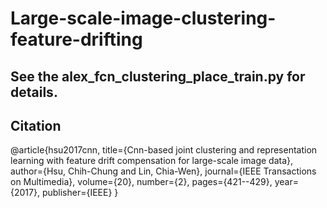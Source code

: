 # Large-scale-image-clustering-feature-drifting
## See the alex_fcn_clustering_place_train.py for details.


## Citation
@article{hsu2017cnn,
  title={Cnn-based joint clustering and representation learning with feature drift compensation for large-scale image data},
  author={Hsu, Chih-Chung and Lin, Chia-Wen},
  journal={IEEE Transactions on Multimedia},
  volume={20},
  number={2},
  pages={421--429},
  year={2017},
  publisher={IEEE}
}

